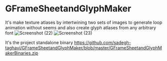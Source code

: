 # GFrameSheetandGlyphMaker

It's make texture atlases by intertwining two sets of images to generate loop animation without seems and also create glyph atlases from any arbitrary font
![Screenshot (22)](https://user-images.githubusercontent.com/47169854/169292061-6a919e4d-325e-42db-920e-a8bacd0c99f4.png)
![Screenshot (23)](https://user-images.githubusercontent.com/47169854/169292107-f2b73d37-fdd9-4097-b01e-77f92dc2deca.png)

It's the project standalone binary
https://github.com/sadegh-taghavi/GFrameSheetandGlyphMaker/blob/master/GFrameSheetandGlyphMakerBinaries.zip
